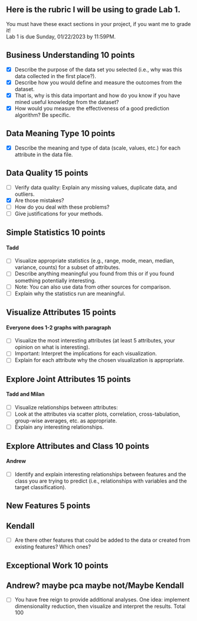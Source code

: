 ## Here is the rubric I will be using to grade Lab 1.  
You must have these exact sections in your project, if you want me to grade it!  
Lab 1 is due Sunday, 01/22/2023 by 11:59PM.

## Business Understanding 10 points
- [x]  Describe the purpose of the data set you selected (i.e., why was this data collected in the first place?). 
- [x]  Describe how you would define and measure the outcomes from the dataset. 
- [x]  That is, why is this data important and how do you know if you have mined useful knowledge from the dataset? 
- [x]  How would you measure the effectiveness of a good prediction algorithm? Be specific.
## Data Meaning Type 10	points
- [x]  Describe the meaning and type of data (scale, values, etc.) for each attribute in the data file.
## Data Quality	15 points
- [ ]  Verify data quality: Explain any missing values, duplicate data, and outliers. 
- [x]  Are those mistakes? 
- [ ]  How do you deal with these problems? 
- [ ]  Give justifications for your methods.
## Simple Statistics 10	points 
#### Tadd
- [ ]  Visualize appropriate statistics (e.g., range, mode, mean, median, variance, counts) for a subset of attributes. 
- [ ]  Describe anything meaningful you found from this or if you found something potentially interesting. 
- [ ]  Note: You can also use data from other sources for comparison. 
- [ ]  Explain why the statistics run are meaningful. 
## Visualize Attributes	15 points
####  Everyone does 1-2 graphs with paragraph
- [ ]  Visualize the most interesting attributes (at least 5 attributes, your opinion on what is interesting). 
- [ ]  Important: Interpret the implications for each visualization. 
- [ ]  Explain for each attribute why the chosen visualization is appropriate.
## Explore Joint Attributes 15 points
####  Tadd and Milan
- [ ]  Visualize relationships between attributes: 
- [ ]  Look at the attributes via scatter plots, correlation, cross-tabulation, group-wise averages, etc. as appropriate. 
- [ ]  Explain any interesting relationships.
## Explore Attributes and Class	10 points
####  Andrew
- [ ]  Identify and explain interesting relationships between features and the class you are trying to predict (i.e., relationships with variables and the target classification).
## New Features	5	points
## Kendall
- [ ] Are there other features that could be added to the data or created from existing features? Which ones?
## Exceptional Work	10 points
## Andrew? maybe pca maybe not/Maybe Kendall
- [ ]  You have free reign to provide additional analyses. One idea: implement dimensionality reduction, then visualize and interpret the results.
Total	100
